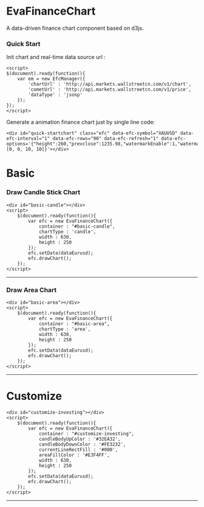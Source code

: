 EvaFinanceChart
===============

A data-driven finance chart component based on d3js.

### Quick Start

Init chart and real-time data source url :

<script>
$(document).ready(function(){
    var em = new EfcManager({
        'chartUrl' : 'http://api.markets.wallstreetcn.com/v1/chart',
        'cometUrl' : 'http://api.markets.wallstreetcn.com/v1/price',
        'dataType' : 'jsonp'
    });
});
</script>

    <script>
    $(document).ready(function(){
        var em = new EfcManager({
            'chartUrl' : 'http://api.markets.wallstreetcn.com/v1/chart',
            'cometUrl' : 'http://api.markets.wallstreetcn.com/v1/price',
            'dataType' : 'jsonp'
        });
    });
    </script>


Generate a animation finance chart just by single line code:

<div id="quick-startchart" class="efc" data-efc-symbol="XAUUSD" data-efc-interval="1" data-efc-rows="90" data-efc-refresh="1" data-efc-options='{"height":260,"prevclose":1235.98,"watermarkEnable":1,"watermarkUrl":"/watermark.png","watermarkWidth":194,"watermarkHeight":24,"watermarkMargin":[0, 0, 10, 10]}'></div>


    <div id="quick-startchart" class="efc" data-efc-symbol="XAUUSD" data-efc-interval="1" data-efc-rows="90" data-efc-refresh="1" data-efc-options='{"height":260,"prevclose":1235.98,"watermarkEnable":1,"watermarkUrl":"/watermark.png","watermarkWidth":194,"watermarkHeight":24,"watermarkMargin":[0, 0, 10, 10]}'></div>

Basic
======


### Draw Candle Stick Chart

<div id="basic-candle"></div>
<script>
    $(document).ready(function(){
        var efc = new EvaFinanceChart({
            container : "#basic-candle",
            chartType : 'candle',
            width : 630,
            height : 250
        });
        efc.setData(dataEurusd);
        efc.drawChart();
    });
</script>

    <div id="basic-candle"></div>
    <script>
        $(document).ready(function(){
            var efc = new EvaFinanceChart({
                container : "#basic-candle",
                chartType : 'candle',
                width : 630,
                height : 250
            });
            efc.setData(dataEurusd);
            efc.drawChart();
        });
    </script>

-----

### Draw Area Chart

<div id="basic-area"></div>
<script>
    $(document).ready(function(){
        var efc = new EvaFinanceChart({
            container : "#basic-area",
            chartType : 'area',
            width : 630,
            height : 250
        });
        efc.setData(dataEurusd);
        efc.drawChart();
    });
</script>

    <div id="basic-area"></div>
    <script>
        $(document).ready(function(){
            var efc = new EvaFinanceChart({
                container : "#basic-area",
                chartType : 'area',
                width : 630,
                height : 250
            });
            efc.setData(dataEurusd);
            efc.drawChart();
        });
    </script>

-----


Customize
==========

<div id="customize-investing"></div>
<script>
    $(document).ready(function(){
        var efc = new EvaFinanceChart({
            container : "#customize-investing",
            candleBodyUpColor : '#32EA32',
            candleBodyDownColor : '#FE3232', 
            currentLineRectFill : '#000', 
            areaFillColor : '#E3F4FF', 
            width : 630,
            height : 250
        });
        efc.setData(dataEurusd);
        efc.drawChart();
    });
</script>

    <div id="customize-investing"></div>
    <script>
        $(document).ready(function(){
            var efc = new EvaFinanceChart({
                container : "#customize-investing",
                candleBodyUpColor : '#32EA32',
                candleBodyDownColor : '#FE3232', 
                currentLineRectFill : '#000', 
                areaFillColor : '#E3F4FF', 
                width : 630,
                height : 250
            });
            efc.setData(dataEurusd);
            efc.drawChart();
        });
    </script>

-----
